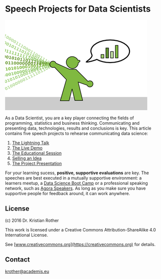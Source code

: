 
# Speech Projects for Data Scientists

![](talk_data.png)

As a Data Scientist, you are a key player connecting the fields of programming, statistics and business thinking. Communicating and presenting data, technologies, results and conclusions is key. This article contains five speech projects to rehearse communicating data science:

1. [The Lightning Talk](https://github.com/krother/speech_projects/blob/master/data_scientists/lightning_talk.md)
2. [The Live Demo](https://github.com/krother/speech_projects/blob/master/data_scientists/live_demo.md)
3. [The Educational Session](https://github.com/krother/speech_projects/blob/master/data_scientists/educational_session.md)
4. [Selling an Idea](https://github.com/krother/speech_projects/blob/master/data_scientists/selling_an_idea.md)
5. [The Project Presentation](https://github.com/krother/speech_projects/blob/master/data_scientists/project_presentation.md)


For your learning sucess, **positive, supportive evaluations** are key. 
The speeches are best executed in a mutually supportive environment: a learners meetup, a [Data Science Boot Camp](http://www.datascienceretreat.com) or a professional speaking network, such as [Agora Speakers](http://www.agoraspeakers.org). As long as you make sure you have supportive people for feedback around, it can work anywhere.

## License

(c) 2016 Dr. Kristian Rother

This work is licensed under a Creative Commons Attribution-ShareAlike 4.0 International License.

See [www.creativecommons.org](https://creativecommons.org) for details.

## Contact

krother@academis.eu

